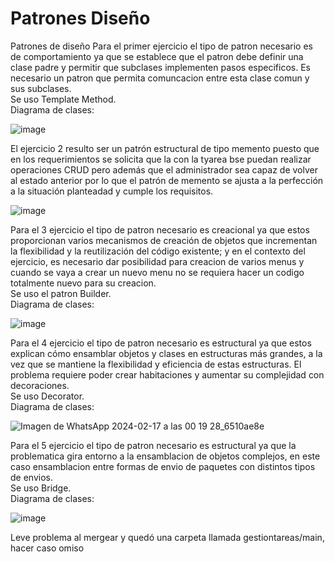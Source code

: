 # Patrones Diseño
Patrones de diseño
Para el primer ejercicio el tipo de patron necesario es de comportamiento ya que se establece que el patron debe definir una clase padre y permitir que subclases implementen pasos especificos. Es necesario un patron que permita comuncacion entre esta clase comun y sus subclases.  
Se uso Template Method.  
Diagrama de clases:  

![image](https://github.com/Camilotavi/PatronesDise-o/assets/124814705/d2d56878-8e8f-4b80-9d80-362103d89d09)

El ejercicio 2 resulto ser un patrón estructural de tipo memento puesto que en los requerimientos se solicita que la con la tyarea bse puedan realizar operaciones CRUD pero además que el administrador sea capaz de volver al estado anterior por lo que el patrón de memento se ajusta a la perfección a la situación planteadad y cumple los requisitos.

![image](https://github.com/Camilotavi/PatronesDise-o/assets/110574175/d33fe597-2059-41b7-81c2-3a4f5cd1fa31)




Para el 3 ejercicio el tipo de patron necesario es creacional ya que estos proporcionan varios mecanismos de creación de objetos que incrementan la flexibilidad y la reutilización del código existente; y en el contexto del ejercicio, es necesario dar posibilidad para creacion de varios menus y cuando se vaya a crear un nuevo menu no se requiera hacer un codigo totalmente nuevo para su creacion.  
Se uso el patron Builder.  
Diagrama de clases:  

![image](https://github.com/Camilotavi/PatronesDise-o/assets/124814705/7489353d-3a6a-4939-8e52-233230ebbcf0)



Para el 4 ejercicio el tipo de patron necesario es estructural ya que estos explican cómo ensamblar objetos y clases en estructuras más grandes, a la vez que se mantiene la flexibilidad y eficiencia de estas estructuras. El problema requiere poder crear habitaciones y aumentar su complejidad con decoraciones.  
Se uso Decorator.  
Diagrama de clases:  

![Imagen de WhatsApp 2024-02-17 a las 00 19 28_6510ae8e](https://github.com/Camilotavi/PatronesDise-o/assets/124814705/054e6e71-bd3c-49d6-9f58-cc82f9569c48)


Para el 5 ejercicio el tipo de patron necesario es estructural ya que la problematica gira entorno a la ensamblacion de objetos complejos, en este caso ensamblacion entre formas de envio de paquetes con distintos tipos de envios.  
Se uso Bridge.  
Diagrama de clases:  

![image](https://github.com/Camilotavi/PatronesDise-o/assets/124814705/85973478-04f8-4bd4-86e9-5ca351989ac3)


Leve problema al mergear y quedó una carpeta llamada gestiontareas/main, hacer caso omiso




